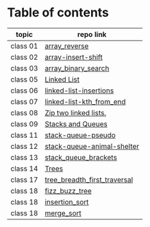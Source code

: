 # Table of contents
 | topic    | repo link                                                                                                                                           |
|----------|-----------------------------------------------------------------------------------------------------------------------------------------------------|
| class 01 | [array_reverse](https://github.com/Yousef-010/data-structures-and-algorithms/blob/main/array-reverse/README.md)                                     |
 | class 02 | [array-insert-shift](https://github.com/Yousef-010/data-structures-and-algorithms/blob/main/array_insert_shift/README.md)                           |
 | class 03 | [array_binary_search](https://github.com/Yousef-010/data-structures-and-algorithms/blob/main/array_binary_search/README.md)                         |
 | class 05 | [Linked List](https://github.com/Yousef-010/data-structures-and-algorithms/blob/main/linked_list/README.md)                                         |
 | class 06 | [linked-list-insertions](https://github.com/Yousef-010/data-structures-and-algorithms/blob/main/linked_list/README.md)                              |
 | class 07 | [linked-list-kth_from_end](https://github.com/Yousef-010/data-structures-and-algorithms/blob/main/linked_list/README.md)                            |
 | class 08 | [Zip two linked lists.](https://github.com/Yousef-010/data-structures-and-algorithms/blob/main/challengs/linkedList_zip/README.md)                  |
 | class 09 | [Stacks and Queues](https://github.com/Yousef-010/data-structures-and-algorithms/blob/main/stack_and_queue/README.md)                               |
 | class 11 | [stack-queue-pseudo](https://github.com/Yousef-010/data-structures-and-algorithms/blob/main/challengs/stack_queue_pseudo/README.md)                 |
 | class 12 | [stack-queue-animal-shelter](https://github.com/Yousef-010/data-structures-and-algorithms/blob/main/challengs/stack_queue_animal_shelter/README.md) |
 | class 13 | [stack_queue_brackets](https://github.com/Yousef-010/data-structures-and-algorithms/blob/main/challengs/stack_queue_brackets/README.md)             |
 | class 14 | [Trees](https://github.com/Yousef-010/data-structures-and-algorithms/blob/main/Trees/README.md)                                                     |
 | class 17 | [tree_breadth_first_traversal](https://github.com/Yousef-010/data-structures-and-algorithms/blob/main/challengs/breadth_first_traversal/README.md)  |
 | class 18 | [fizz_buzz_tree](https://github.com/Yousef-010/data-structures-and-algorithms/blob/main/challengs/tree_fizz_buzz/README.md)                         |
 | class 18 | [insertion_sort](https://github.com/Yousef-010/data-structures-and-algorithms/blob/main/sorting/insertion/README.md)                                |
 | class 18 | [merge_sort](https://github.com/Yousef-010/data-structures-and-algorithms/blob/main/sorting/merge/README.md)                                        |

 